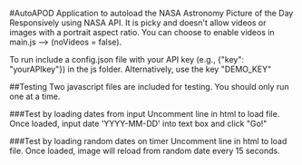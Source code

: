 #AutoAPOD
Application to autoload the NASA Astronomy Picture of the Day Responsively using NASA API. It is picky and doesn't allow videos or images with a portrait aspect ratio. You can choose to enable videos in main.js --> (noVideos = false).

To run include a config.json file with your API key (e.g., {"key": "yourAPIkey"}) in the js folder. Alternatively, use the key "DEMO_KEY"

##Testing
Two javascript files are included for testing. You should only run one at a time.

###Test by loading dates from input
Uncomment line in html to load file. Once loaded, input date 'YYYY-MM-DD' into text box and click "Go!"

###Test by loading random dates on timer
Uncomment line in html to load file. Once loaded, image will reload from random date every 15 seconds.
